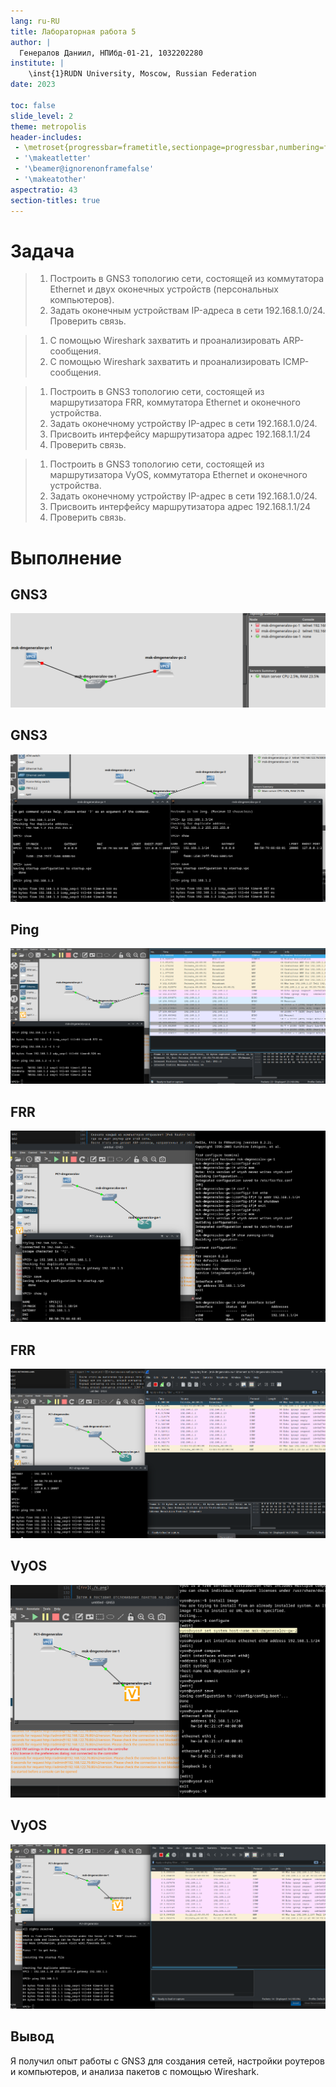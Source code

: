```yaml
---
lang: ru-RU
title: Лабораторная работа 5
author: |
  Генералов Даниил, НПИбд-01-21, 1032202280
institute: |
	\inst{1}RUDN University, Moscow, Russian Federation
date: 2023

toc: false
slide_level: 2
theme: metropolis
header-includes: 
 - \metroset{progressbar=frametitle,sectionpage=progressbar,numbering=fraction}
 - '\makeatletter'
 - '\beamer@ignorenonframefalse'
 - '\makeatother'
aspectratio: 43
section-titles: true
---
```


# Задача

> 1. Построить в GNS3 топологию сети, состоящей из коммутатора Ethernet и двух оконечных устройств (персональных компьютеров).
> 2. Задать оконечным устройствам IP-адреса в сети 192.168.1.0/24. Проверить связь.

> 1. С помощью Wireshark захватить и проанализировать ARP-сообщения.
> 2. С помощью Wireshark захватить и проанализировать ICMP-сообщения.

> 1. Построить в GNS3 топологию сети, состоящей из маршрутизатора FRR, коммутатора Ethernet и оконечного устройства.
> 2. Задать оконечному устройству IP-адрес в сети 192.168.1.0/24.
> 3. Присвоить интерфейсу маршрутизатора адрес 192.168.1.1/24
> 4. Проверить связь.

> 1. Построить в GNS3 топологию сети, состоящей из маршрутизатора VyOS, коммутатора Ethernet и оконечного устройства.
> 2. Задать оконечному устройству IP-адрес в сети 192.168.1.0/24.
> 3. Присвоить интерфейсу маршрутизатора адрес 192.168.1.1/24
> 4. Проверить связь.


# Выполнение 

## GNS3

![gns](../report/1.png)

## GNS3

![gns](../report/2.png)

## Ping

![ping](../report/3.png)

## FRR

![frr](../report/4.png)

## FRR

![frr](../report/5.png)


## VyOS

![vyos](../report/6.png)

## VyOS

![vyos](../report/7.png)


## Вывод

Я получил опыт работы с GNS3 для создания сетей, настройки роутеров и компьютеров,
и анализа пакетов с помощью Wireshark.
